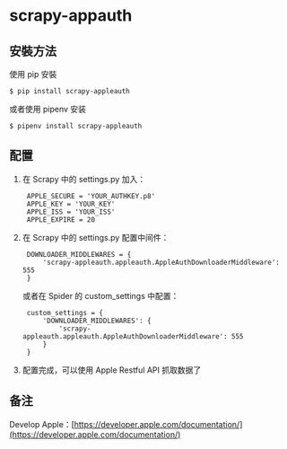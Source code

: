 # scrapy-appauth

## 安裝方法

使用 pip 安裝

    $ pip install scrapy-appleauth

或者使用 pipenv 安装

    $ pipenv install scrapy-appleauth

## 配置

1. 在 Scrapy 中的 settings.py 加入：

        APPLE_SECURE = 'YOUR_AUTHKEY.p8'
        APPLE_KEY = 'YOUR_KEY'
        APPLE_ISS = 'YOUR_ISS'
        APPLE_EXPIRE = 20

2. 在 Scrapy 中的 settings.py 配置中间件：

        DOWNLOADER_MIDDLEWARES = {
            'scrapy-appleauth.appleauth.AppleAuthDownloaderMiddleware': 555
        }

    或者在 Spider 的 custom_settings 中配置：

        custom_settings = {
            'DOWNLOADER_MIDDLEWARES': {
                'scrapy-appleauth.appleauth.AppleAuthDownloaderMiddleware': 555
            }
        }

3. 配置完成，可以使用 Apple Restful API 抓取数据了

## 备注

Develop Apple：[https://developer.apple.com/documentation/](https://developer.apple.com/documentation/)